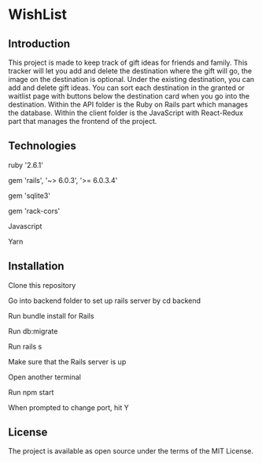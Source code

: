 # WishList

## Introduction

This project is made to keep track of gift ideas for friends and family. This tracker will let you add and delete the destination where the gift will go, the image on the destination is optional. Under the existing destination, you can add and delete gift ideas. You can sort each destination in the granted or waitlist page with buttons below the destination card when you go into the destination. Within the API folder is the Ruby on Rails part which manages the database. Within the client folder is the JavaScript with React-Redux part that manages the frontend of the project.

## Technologies

ruby '2.6.1'

gem 'rails', '~> 6.0.3', '>= 6.0.3.4'

gem 'sqlite3'

gem 'rack-cors'

Javascript

Yarn

## Installation

Clone this repository

Go into backend folder to set up rails server by cd backend

Run bundle install for Rails

Run db:migrate

Run rails s

Make sure that the Rails server is up

Open another terminal

Run npm start

When prompted to change port, hit Y

## License

The project is available as open source under the terms of the MIT License.